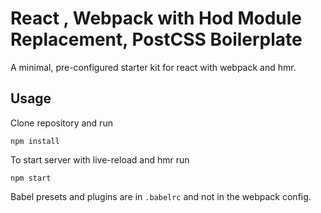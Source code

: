 # React , Webpack with Hod Module Replacement, PostCSS Boilerplate
A minimal, pre-configured starter kit for react with webpack and hmr.

## Usage
Clone repository and run

`npm install` 

To start server with live-reload and hmr run 

`npm start`

Babel presets and plugins are in `.babelrc` and not in the webpack config. 
